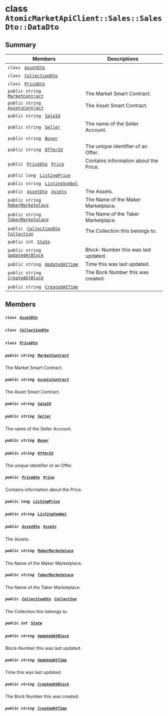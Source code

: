 # class `AtomicMarketApiClient::Sales::SalesDto::DataDto` 

## Summary

 Members                                | Descriptions                                
----------------------------------------|---------------------------------------------
`class ` [`AssetDto`](.github/workflows/documentation/md/AtomicMarketApiClient--Sales--SalesDto--DataDto--AssetDto.md#class_atomic_market_api_client_1_1_sales_1_1_sales_dto_1_1_data_dto_1_1_asset_dto)        | 
`class ` [`CollectionDto`](.github/workflows/documentation/md/AtomicMarketApiClient--Sales--SalesDto--DataDto--CollectionDto.md#class_atomic_market_api_client_1_1_sales_1_1_sales_dto_1_1_data_dto_1_1_collection_dto)        | 
`class ` [`PriceDto`](.github/workflows/documentation/md/AtomicMarketApiClient--Sales--SalesDto--DataDto--PriceDto.md#class_atomic_market_api_client_1_1_sales_1_1_sales_dto_1_1_data_dto_1_1_price_dto)        | 
`public string ` [`MarketContract`](#class_atomic_market_api_client_1_1_sales_1_1_sales_dto_1_1_data_dto_1a20de5c38363f0c6bf6b151e6ae648f99) | The Market Smart Contract.
`public string ` [`AssetsContract`](#class_atomic_market_api_client_1_1_sales_1_1_sales_dto_1_1_data_dto_1a4bccc9f554dbf86212f9cd2fa46d0752) | The Asset Smart Contract.
`public string ` [`SaleId`](#class_atomic_market_api_client_1_1_sales_1_1_sales_dto_1_1_data_dto_1a239b73cb4b557129fb890e1e584808f0) | 
`public string ` [`Seller`](#class_atomic_market_api_client_1_1_sales_1_1_sales_dto_1_1_data_dto_1aa5502032d18fb2afb35ca3560819275b) | The name of the Seller Account.
`public string ` [`Buyer`](#class_atomic_market_api_client_1_1_sales_1_1_sales_dto_1_1_data_dto_1a98a10502a99e30c08ee132cbdc9b1955) | 
`public string ` [`OfferId`](#class_atomic_market_api_client_1_1_sales_1_1_sales_dto_1_1_data_dto_1a176ccbd661a78c99444e637ed0af4c6e) | The unique identifier of an Offer.
`public ` [`PriceDto`](.github/workflows/documentation/md/AtomicMarketApiClient--Sales--SalesDto--DataDto--PriceDto.md#class_atomic_market_api_client_1_1_sales_1_1_sales_dto_1_1_data_dto_1_1_price_dto)` ` [`Price`](#class_atomic_market_api_client_1_1_sales_1_1_sales_dto_1_1_data_dto_1aad692b76a67e3bf06c311cef195337a8) | Contains information about the Price.
`public long ` [`ListingPrice`](#class_atomic_market_api_client_1_1_sales_1_1_sales_dto_1_1_data_dto_1a4089b67f9c6f7ddb8c671f07cba56fbc) | 
`public string ` [`ListingSymbol`](#class_atomic_market_api_client_1_1_sales_1_1_sales_dto_1_1_data_dto_1a2ab8232a6a9dcb4f37cfad099aa2bebf) | 
`public ` [`AssetDto`](.github/workflows/documentation/md/AtomicMarketApiClient--Sales--SalesDto--DataDto--AssetDto.md#class_atomic_market_api_client_1_1_sales_1_1_sales_dto_1_1_data_dto_1_1_asset_dto)` ` [`Assets`](#class_atomic_market_api_client_1_1_sales_1_1_sales_dto_1_1_data_dto_1af4eeb79abe4abf6489007349e93616f9) | The Assets.
`public string ` [`MakerMarketplace`](#class_atomic_market_api_client_1_1_sales_1_1_sales_dto_1_1_data_dto_1ac56762821342790d851bc50b189c6309) | The Name of the Maker Marketplace.
`public string ` [`TakerMarketplace`](#class_atomic_market_api_client_1_1_sales_1_1_sales_dto_1_1_data_dto_1a8355908769f0cee72777ce35e7e8b9c0) | The Name of the Taker Marketplace.
`public ` [`CollectionDto`](.github/workflows/documentation/md/AtomicMarketApiClient--Sales--SalesDto--DataDto--CollectionDto.md#class_atomic_market_api_client_1_1_sales_1_1_sales_dto_1_1_data_dto_1_1_collection_dto)` ` [`Collection`](#class_atomic_market_api_client_1_1_sales_1_1_sales_dto_1_1_data_dto_1ac6d9b0c1cef1d8ad020fa9b6fc1c3319) | The Collection this belongs to.
`public int ` [`State`](#class_atomic_market_api_client_1_1_sales_1_1_sales_dto_1_1_data_dto_1a18de412e641d6e3d45d7a829923a29c3) | 
`public string ` [`UpdatedAtBlock`](#class_atomic_market_api_client_1_1_sales_1_1_sales_dto_1_1_data_dto_1a6bb57b5afa05403c9d9c39296178c9ef) | Block-Number this was last updated.
`public string ` [`UpdatedAtTime`](#class_atomic_market_api_client_1_1_sales_1_1_sales_dto_1_1_data_dto_1a72262f869452135882a475b6636de902) | Time this was last updated.
`public string ` [`CreatedAtBlock`](#class_atomic_market_api_client_1_1_sales_1_1_sales_dto_1_1_data_dto_1a022adc431e5845376e250208a999e12d) | The Bock Number this was created.
`public string ` [`CreatedAtTime`](#class_atomic_market_api_client_1_1_sales_1_1_sales_dto_1_1_data_dto_1a4cb9b4aaa1372df6dc2bb7d8f4916403) | 

## Members

##### `class ` [`AssetDto`](.github/workflows/documentation/md/AtomicMarketApiClient--Sales--SalesDto--DataDto--AssetDto.md#class_atomic_market_api_client_1_1_sales_1_1_sales_dto_1_1_data_dto_1_1_asset_dto) 

##### `class ` [`CollectionDto`](.github/workflows/documentation/md/AtomicMarketApiClient--Sales--SalesDto--DataDto--CollectionDto.md#class_atomic_market_api_client_1_1_sales_1_1_sales_dto_1_1_data_dto_1_1_collection_dto) 

##### `class ` [`PriceDto`](.github/workflows/documentation/md/AtomicMarketApiClient--Sales--SalesDto--DataDto--PriceDto.md#class_atomic_market_api_client_1_1_sales_1_1_sales_dto_1_1_data_dto_1_1_price_dto) 

##### `public string ` [`MarketContract`](#class_atomic_market_api_client_1_1_sales_1_1_sales_dto_1_1_data_dto_1a20de5c38363f0c6bf6b151e6ae648f99) 

The Market Smart Contract.

##### `public string ` [`AssetsContract`](#class_atomic_market_api_client_1_1_sales_1_1_sales_dto_1_1_data_dto_1a4bccc9f554dbf86212f9cd2fa46d0752) 

The Asset Smart Contract.

##### `public string ` [`SaleId`](#class_atomic_market_api_client_1_1_sales_1_1_sales_dto_1_1_data_dto_1a239b73cb4b557129fb890e1e584808f0) 

##### `public string ` [`Seller`](#class_atomic_market_api_client_1_1_sales_1_1_sales_dto_1_1_data_dto_1aa5502032d18fb2afb35ca3560819275b) 

The name of the Seller Account.

##### `public string ` [`Buyer`](#class_atomic_market_api_client_1_1_sales_1_1_sales_dto_1_1_data_dto_1a98a10502a99e30c08ee132cbdc9b1955) 

##### `public string ` [`OfferId`](#class_atomic_market_api_client_1_1_sales_1_1_sales_dto_1_1_data_dto_1a176ccbd661a78c99444e637ed0af4c6e) 

The unique identifier of an Offer.

##### `public ` [`PriceDto`](.github/workflows/documentation/md/AtomicMarketApiClient--Sales--SalesDto--DataDto--PriceDto.md#class_atomic_market_api_client_1_1_sales_1_1_sales_dto_1_1_data_dto_1_1_price_dto)` ` [`Price`](#class_atomic_market_api_client_1_1_sales_1_1_sales_dto_1_1_data_dto_1aad692b76a67e3bf06c311cef195337a8) 

Contains information about the Price.

##### `public long ` [`ListingPrice`](#class_atomic_market_api_client_1_1_sales_1_1_sales_dto_1_1_data_dto_1a4089b67f9c6f7ddb8c671f07cba56fbc) 

##### `public string ` [`ListingSymbol`](#class_atomic_market_api_client_1_1_sales_1_1_sales_dto_1_1_data_dto_1a2ab8232a6a9dcb4f37cfad099aa2bebf) 

##### `public ` [`AssetDto`](.github/workflows/documentation/md/AtomicMarketApiClient--Sales--SalesDto--DataDto--AssetDto.md#class_atomic_market_api_client_1_1_sales_1_1_sales_dto_1_1_data_dto_1_1_asset_dto)` ` [`Assets`](#class_atomic_market_api_client_1_1_sales_1_1_sales_dto_1_1_data_dto_1af4eeb79abe4abf6489007349e93616f9) 

The Assets.

##### `public string ` [`MakerMarketplace`](#class_atomic_market_api_client_1_1_sales_1_1_sales_dto_1_1_data_dto_1ac56762821342790d851bc50b189c6309) 

The Name of the Maker Marketplace.

##### `public string ` [`TakerMarketplace`](#class_atomic_market_api_client_1_1_sales_1_1_sales_dto_1_1_data_dto_1a8355908769f0cee72777ce35e7e8b9c0) 

The Name of the Taker Marketplace.

##### `public ` [`CollectionDto`](.github/workflows/documentation/md/AtomicMarketApiClient--Sales--SalesDto--DataDto--CollectionDto.md#class_atomic_market_api_client_1_1_sales_1_1_sales_dto_1_1_data_dto_1_1_collection_dto)` ` [`Collection`](#class_atomic_market_api_client_1_1_sales_1_1_sales_dto_1_1_data_dto_1ac6d9b0c1cef1d8ad020fa9b6fc1c3319) 

The Collection this belongs to.

##### `public int ` [`State`](#class_atomic_market_api_client_1_1_sales_1_1_sales_dto_1_1_data_dto_1a18de412e641d6e3d45d7a829923a29c3) 

##### `public string ` [`UpdatedAtBlock`](#class_atomic_market_api_client_1_1_sales_1_1_sales_dto_1_1_data_dto_1a6bb57b5afa05403c9d9c39296178c9ef) 

Block-Number this was last updated.

##### `public string ` [`UpdatedAtTime`](#class_atomic_market_api_client_1_1_sales_1_1_sales_dto_1_1_data_dto_1a72262f869452135882a475b6636de902) 

Time this was last updated.

##### `public string ` [`CreatedAtBlock`](#class_atomic_market_api_client_1_1_sales_1_1_sales_dto_1_1_data_dto_1a022adc431e5845376e250208a999e12d) 

The Bock Number this was created.

##### `public string ` [`CreatedAtTime`](#class_atomic_market_api_client_1_1_sales_1_1_sales_dto_1_1_data_dto_1a4cb9b4aaa1372df6dc2bb7d8f4916403) 

